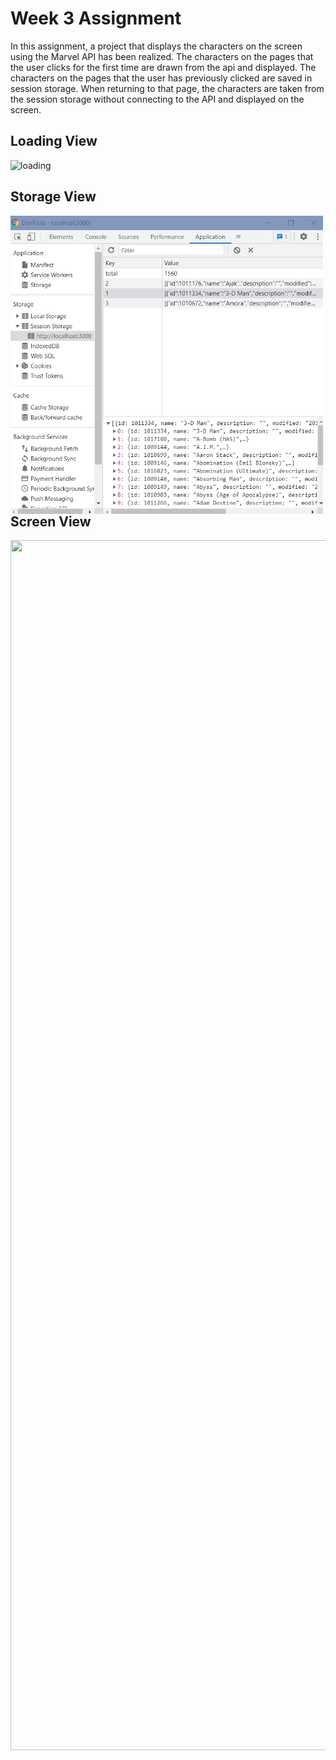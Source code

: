 # Week 3 Assignment
In this assignment, a project that displays the characters on the screen using the Marvel API has been realized. The characters on the pages that the user clicks for the first time are drawn from the api and displayed. The characters on the pages that the user has previously clicked are saved in session storage. When returning to that page, the characters are taken from the session storage without connecting to the API and displayed on the screen.

## Loading View
![loading](loadingView.png)

## Storage View
<img src="storage.png" align="left" height="477" width="500" ></br>

## Screen View
<img src="screenView.png" align="left" height="1936" width="800" >
